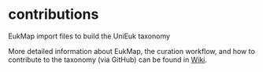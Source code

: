 # contributions
EukMap import files to build the UniEuk taxonomy

More detailed information about EukMap, the curation workflow, and how to contribute to the taxonomy (via GitHub) can be found in [Wiki](https://github.com/UniEuk/contributions/wiki).
